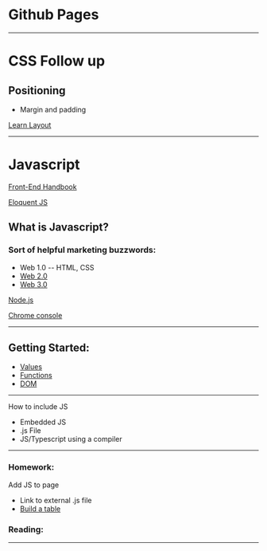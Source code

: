 # Github Pages

---

# CSS Follow up
## Positioning

- Margin and padding

[Learn Layout](https://learnlayout.com/index.html)

---

# Javascript
[Front-End Handbook](https://frontendmasters.com/guides/front-end-handbook/2019/#4.10)

[Eloquent JS](https://eloquentjavascript.net)

## What is Javascript?
### Sort of helpful marketing buzzwords:

* Web 1.0 -- HTML, CSS
* [Web 2.0](https://en.wikipedia.org/wiki/Web_2.0)
* [Web 3.0](https://web3isgoinggreat.com/)
 
[Node.js](https://en.wikipedia.org/wiki/Node.js)

[Chrome console](https://developer.chrome.com/docs/devtools/console/)

---
## Getting Started:
* [Values](https://eloquentjavascript.net/01_values.html)
* [Functions](https://eloquentjavascript.net/03_functions.html)
* [DOM](https://eloquentjavascript.net/14_dom.html)
---
How to include JS
- Embedded JS
- .js File
- JS/Typescript using a compiler
---
### Homework:

Add JS to page
- Link to external .js file
- [Build a table](https://eloquentjavascript.net/14_dom.html#i_g/5UC3zznV)


### Reading:

---